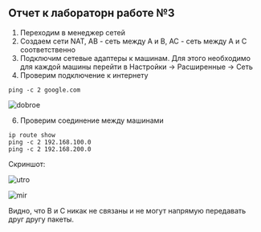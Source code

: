 ## Отчет к лабораторн работе №3
1) Переходим в менеджер сетей
2) Создаем сети NAT, AB - сеть между A и B, AC - сеть между A и C соответственно
3) Подключим сетевые адаптеры к машинам. Для этого необходимо для каждой машины перейти в Настройки -> Расширенные -> Сеть
4) Проверим подключение к интернету
```linux
ping -c 2 google.com
```
![dobroe](https://private-user-images.githubusercontent.com/180977102/387307206-21a49539-3781-4a7c-af0c-00394f944414.png?jwt=eyJhbGciOiJIUzI1NiIsInR5cCI6IkpXVCJ9.eyJpc3MiOiJnaXRodWIuY29tIiwiYXVkIjoicmF3LmdpdGh1YnVzZXJjb250ZW50LmNvbSIsImtleSI6ImtleTUiLCJleHAiOjE3MzE5NDgxNjMsIm5iZiI6MTczMTk0Nzg2MywicGF0aCI6Ii8xODA5NzcxMDIvMzg3MzA3MjA2LTIxYTQ5NTM5LTM3ODEtNGE3Yy1hZjBjLTAwMzk0Zjk0NDQxNC5wbmc_WC1BbXotQWxnb3JpdGhtPUFXUzQtSE1BQy1TSEEyNTYmWC1BbXotQ3JlZGVudGlhbD1BS0lBVkNPRFlMU0E1M1BRSzRaQSUyRjIwMjQxMTE4JTJGdXMtZWFzdC0xJTJGczMlMkZhd3M0X3JlcXVlc3QmWC1BbXotRGF0ZT0yMDI0MTExOFQxNjM3NDNaJlgtQW16LUV4cGlyZXM9MzAwJlgtQW16LVNpZ25hdHVyZT02NjBhZjcxYThiMjg3ZmFjOWU2ZTgxZjkxZGZiN2M0NjM1Y2Q1MWZjNTZjMjMwNjI1NTA1NTA2NjhkZWExYjBiJlgtQW16LVNpZ25lZEhlYWRlcnM9aG9zdCJ9.quQ9cnrqPYGfwVCrAG5VI3XXNV3yFzK4CXV4M1MugRo)

6) Проверим соединение между машинами
```linux
ip route show
ping -c 2 192.168.100.0
ping -c 2 192.168.200.0
```
Скриншот:

![utro](https://private-user-images.githubusercontent.com/180977102/387306891-31e5a3ca-4e71-4881-9947-a46eab8f73d9.png?jwt=eyJhbGciOiJIUzI1NiIsInR5cCI6IkpXVCJ9.eyJpc3MiOiJnaXRodWIuY29tIiwiYXVkIjoicmF3LmdpdGh1YnVzZXJjb250ZW50LmNvbSIsImtleSI6ImtleTUiLCJleHAiOjE3MzE5NDgxNjMsIm5iZiI6MTczMTk0Nzg2MywicGF0aCI6Ii8xODA5NzcxMDIvMzg3MzA2ODkxLTMxZTVhM2NhLTRlNzEtNDg4MS05OTQ3LWE0NmVhYjhmNzNkOS5wbmc_WC1BbXotQWxnb3JpdGhtPUFXUzQtSE1BQy1TSEEyNTYmWC1BbXotQ3JlZGVudGlhbD1BS0lBVkNPRFlMU0E1M1BRSzRaQSUyRjIwMjQxMTE4JTJGdXMtZWFzdC0xJTJGczMlMkZhd3M0X3JlcXVlc3QmWC1BbXotRGF0ZT0yMDI0MTExOFQxNjM3NDNaJlgtQW16LUV4cGlyZXM9MzAwJlgtQW16LVNpZ25hdHVyZT05NGVlYWU1N2ZjN2QyNjRlYTk4OTliYjdkZWE0MmIzMDQ4OTJhZWMxNTVjNmQ2MGFhYWFkZDBiMWY1YTVjMzdmJlgtQW16LVNpZ25lZEhlYWRlcnM9aG9zdCJ9.l6DRiJVbfzqYZjDVPTegiabDfcbKfyS3zsl8CEO_o_I)

![mir](https://private-user-images.githubusercontent.com/180977102/387307026-35aa8581-348a-4097-95bb-3d9ae898a3fe.png?jwt=eyJhbGciOiJIUzI1NiIsInR5cCI6IkpXVCJ9.eyJpc3MiOiJnaXRodWIuY29tIiwiYXVkIjoicmF3LmdpdGh1YnVzZXJjb250ZW50LmNvbSIsImtleSI6ImtleTUiLCJleHAiOjE3MzE5NDgxNjMsIm5iZiI6MTczMTk0Nzg2MywicGF0aCI6Ii8xODA5NzcxMDIvMzg3MzA3MDI2LTM1YWE4NTgxLTM0OGEtNDA5Ny05NWJiLTNkOWFlODk4YTNmZS5wbmc_WC1BbXotQWxnb3JpdGhtPUFXUzQtSE1BQy1TSEEyNTYmWC1BbXotQ3JlZGVudGlhbD1BS0lBVkNPRFlMU0E1M1BRSzRaQSUyRjIwMjQxMTE4JTJGdXMtZWFzdC0xJTJGczMlMkZhd3M0X3JlcXVlc3QmWC1BbXotRGF0ZT0yMDI0MTExOFQxNjM3NDNaJlgtQW16LUV4cGlyZXM9MzAwJlgtQW16LVNpZ25hdHVyZT0zOTg5MmIyZTdiYWU0ZDFmYWU0ZmU5ZDAyNjZjZjY0YjkzMGQ4YjVmYjBjYmZkMTUxMWNkMmE2MWM0MDNmNDllJlgtQW16LVNpZ25lZEhlYWRlcnM9aG9zdCJ9.Aj8tq_v8hdMfdvb5AAlRaTxpX6PiamD9l2JbTdsu_lo)

Видно, что B и C никак не связаны и не могут напрямую передавать друг другу пакеты.
